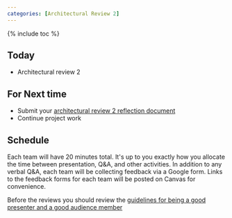 ```yaml
---
categories: [Architectural Review 2]
---
```


{% include toc %}

## Today
* Architectural review 2

## For Next time
* Submit your [architectural review 2 reflection document](/assignments/final-project#architectural-review)
* Continue project work

## Schedule

Each team will have 20 minutes total.
It's up to you exactly how you allocate the time between presentation, Q&A, and other activities.
In addition to any verbal Q&A, each team will be collecting feedback via a Google form. Links to the feedback forms for each team will be posted on Canvas for convenience.

Before the reviews you should review the [guidelines for being a good presenter and a good audience member](/assignments/final-project/architectural-review#day-of-the-architectural-review)

